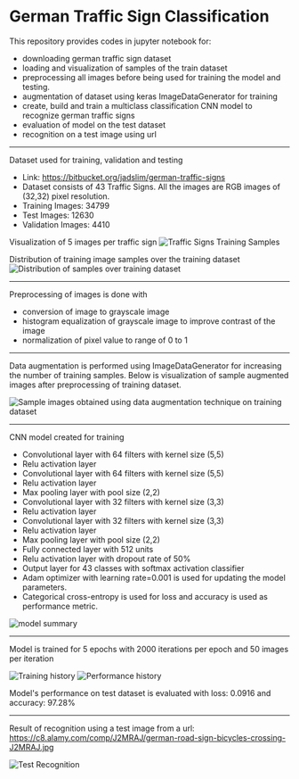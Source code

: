 # German Traffic Sign Classification
This repository provides codes in jupyter notebook for:
- downloading german traffic sign dataset
- loading and visualization of samples of the train dataset
- preprocessing all images before being used for training the model and testing.
- augmentation of dataset using keras ImageDataGenerator for training
- create, build and train a multiclass classification CNN model to recognize german traffic signs
- evaluation of model on the test dataset
- recognition on a test image using url

--------------------------------------
Dataset used for training, validation and testing
- Link: https://bitbucket.org/jadslim/german-traffic-signs
- Dataset consists of 43 Traffic Signs. All the images are RGB images of (32,32) pixel resolution.
- Training Images: 34799
- Test Images: 12630
- Validation Images: 4410

Visualization of 5 images per traffic sign
![Traffic Signs Training Samples](images/signnames_samples.jpg)

Distribution of training image samples over the training dataset
![Distribution of samples over training dataset](images/Dist_of_sample.jpg)

--------------------------------------
Preprocessing of images is done with
- conversion of image to grayscale image
- histogram equalization of grayscale image to improve contrast of the image
- normalization of pixel value to range of 0 to 1

--------------------------------------
Data augmentation is performed using ImageDataGenerator for increasing the number of training samples. Below is visualization of sample augmented images after preprocessing of training dataset.

![Sample images obtained using data augmentation technique on training dataset](images/Preprocessed_samples.jpg)

--------------------------------------
CNN model created for training
- Convolutional layer with 64 filters with kernel size (5,5)
- Relu activation layer
- Convolutional layer with 64 filters with kernel size (5,5)
- Relu activation layer
- Max pooling layer with pool size (2,2)
- Convolutional layer with 32 filters with kernel size (3,3)
- Relu activation layer
- Convolutional layer with 32 filters with kernel size (3,3)
- Relu activation layer
- Max pooling layer with pool size (2,2)
- Fully connected layer with 512 units
- Relu activation layer with dropout rate of 50%
- Output layer for 43 classes with softmax activation classifier
- Adam optimizer with learning rate=0.001 is used for updating the model parameters.
- Categorical cross-entropy is used for loss and accuracy is used as performance metric.

![model summary](images/model_summary.png)

--------------------------------------
Model is trained for 5 epochs with 2000 iterations per epoch and 50 images per iteration

![Training history](images/training.png)
![Performance history](images/Performance_history.png)

Model's performance on test dataset is evaluated with loss: 0.0916 and accuracy: 97.28%

--------------------------------------
Result of recognition using a test image from a url: https://c8.alamy.com/comp/J2MRAJ/german-road-sign-bicycles-crossing-J2MRAJ.jpg

![Test Recognition](images/url_image_recognition.png)


